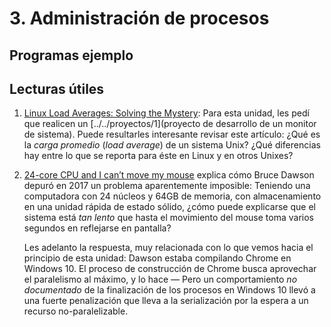 # 3. Administración de procesos

## Programas ejemplo

## Lecturas útiles

1. [Linux Load Averages: Solving the Mystery](http://www.brendangregg.com/blog/2017-08-08/linux-load-averages.html):
   Para esta unidad, les pedí que realicen un
   [../../proyectos/1](proyecto de desarrollo de un monitor de
   sistema). Puede resultarles interesante revisar este artículo: ¿Qué
   es la *carga promedio* (*load average*) de un sistema Unix? ¿Qué
   diferencias hay entre lo que se reporta para éste en Linux y en
   otros Unixes?
2. [24-core CPU and I can’t move my mouse](http://www.brendangregg.com/blog/2017-08-08/linux-load-averages.html)
   explica cómo Bruce Dawson depuró en 2017 un problema aparentemente
   imposible: Teniendo una computadora con 24 núcleos y 64GB de
   memoria, con almacenamiento en una unidad rápida de estado sólido,
   ¿cómo puede explicarse que el sistema está *tan lento* que hasta
   el movimiento del mouse toma varios segundos en reflejarse en
   pantalla?
   
   Les adelanto la respuesta, muy relacionada con lo que vemos hacia
   el principio de esta unidad: Dawson estaba compilando Chrome en
   Windows 10. El proceso de construcción de Chrome busca aprovechar
   el paralelismo al máximo, y lo hace — Pero un comportamiento *no
   documentado* de la finalización de los procesos en Windows 10 llevó
   a una fuerte penalización que lleva a la serialización por la
   espera a un recurso no-paralelizable.
